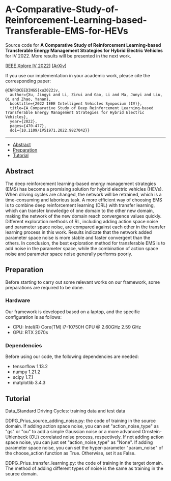# A-Comparative-Study-of-Reinforcement-Learning-based-Transferable-EMS-for-HEVs

Source code for **A Comparative Study of Reinforcement Learning-based Transferable Energy Management Strategies for Hybrid Electric Vehicles** for IV 2022. More results will be presented in the next work.  

[[IEEE Xplore IV 2022](https://ieeexplore.ieee.org/document/9827042)] [[ArXiv](https://arxiv.org/abs/2202.11514)]  

If you use our implementation in your academic work, please cite the corresponding paper:
 
```
@INPROCEEDINGS{xu2022iv,
  author={Xu, Jingyi and Li, Zirui and Gao, Li and Ma, Junyi and Liu, Qi and Zhao, Yanan},
  booktitle={2022 IEEE Intelligent Vehicles Symposium (IV)}, 
  title={A Comparative Study of Deep Reinforcement Learning-based Transferable Energy Management Strategies for Hybrid Electric Vehicles}, 
  year={2022},
  pages={470-477},
  doi={10.1109/IV51971.2022.9827042}}
```


-------------------------------------
* [Abstract](#abstract)
* [Preparation](#preparation)
* [Tutorial](#tutorial)

## Abstract
The deep reinforcement learning-based energy management strategies (EMS) has become a promising solution for hybrid electric vehicles (HEVs). When driving cycles are changed, the network will be retrained, which is a time-consuming and laborious task. A more efficient way of choosing EMS is to combine deep reinforcement learning (DRL) with transfer learning, which can transfer knowledge of one domain to the other new domain, making the network of the new domain reach convergence values quickly. Different exploration methods of RL, including adding action space noise and parameter space noise, are compared against each other in the transfer learning process in this work. Results indicate that the network added parameter space noise is more stable and faster convergent than the others. In conclusion, the best exploration method for transferable EMS is to add noise in the parameter space, while the combination of action space noise and parameter space noise generally performs poorly.

## Preparation
Before starting to carry out some relevant works on our framework, some preparations are required to be done.

### Hardware
Our framework is developed based on a laptop, and the specific configuration is as follows:
- CPU: Intel(R) Core(TM) i7-10750H CPU @ 2.60GHz   2.59 GHz
- GPU: RTX 2070s

### Dependencies
Before using our code, the following dependencies are needed:
- tensorflow 1.13.2
- numpy 1.21.2
- scipy 1.7.1
- matplotlib 3.4.3

## Tutorial

Data_Standard Driving Cycles: training data and test data

DDPG_Prius_source_adding_noise.py: the code of training in the source domain. If adding action space noise, you can set "action_noise_type" as "gs" or "ou" to add a simple Gaussian noise or a more advanced Ornstein-Uhlenbeck (OU) correlated noise process, respectively. If not adding action space noise, you can just set "action_noise_type" as "None". If adding parameter space noise, you can set the hyper-parameter "param_noise" of the choose_action function as True. Otherwise, set it as False.

DDPG_Prius_transfer_learning.py: the code of training in the target domain. The method of adding different types of noise is the same as training in the source domain.
